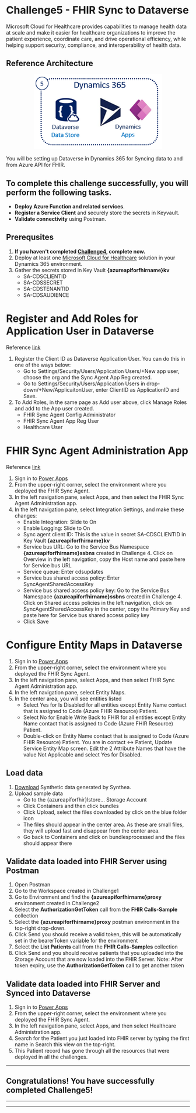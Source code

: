 # Challenge5 - FHIR Sync to Dataverse

Microsoft Cloud for Healthcare provides capabilities to manage health data at scale and make it easier for healthcare organizations to improve the patient experience, coordinate care, and drive operational efficiency, while helping support security, compliance, and interoperability of health data.

## Reference Architecture
<center><img src="../images/fhir-dv.png" width="350"></center>

You will be setting up Dataverse in Dynamics 365 for Syncing data to and from Azure API for FHIR.

## To complete this challenge successfully, you will perform the following tasks.

* **Deploy Azure Function and related services**. 
* **Register a Service Client** and securely store the secrets in Keyvault.
* **Validate connectivity** using Postman.

## Prerequsites

1. **If you haven't completed [Challenge4](../Challenge4-FHIRSyncAgent/ReadMe.md), complete now.**
2. Deploy at least one [Microsoft Cloud for Healthcare](https://docs.microsoft.com/en-us/industry/healthcare/configure-cloud-for-healthcare#use-the-microsoft-cloud-solution-center-for-setup) solution in your Dynamics 365 environment.
3. Gather the secrets stored in Key Vault **{azureapiforfhirname}kv**
   * SA-CDSCLIENTID
   * SA-CDSSECRET
   * SA-CDSTENANTID
   * SA-CDSAUDIENCE

# Register and Add Roles for Application User in Dataverse
Reference [link](https://docs.microsoft.com/en-us/dynamics365/industry/healthcare/configure-sync-clinical-data#update-integration-settings)
1. Register the Client ID as Dataverse Application User. You can do this in one of the ways below:
   * Go to Settings/Security/Users/Application Users/+New app user, choose the org and the Sync Agent App Reg created. 
   * Go to Settings/Security/Users/Application Users in drop-down/+New/ApplicaitonUser, enter ClientID as ApplicationID and Save. 
2. To Add Roles, in the same page as Add user above, click Manage Roles and add to the App user created.
   * FHIR Sync Agent Config Administrator 
   * FHIR Sync Agent App Reg User 
   * Healthcare User  

# FHIR Sync Agent Administration App
Reference [link](https://docs.microsoft.com/en-us/dynamics365/industry/healthcare/configure-sync-clinical-data#use-fhir-sync-agent-administration)
1. Sign in to [Power Apps](https://make.powerapps.com/)
2. From the upper-right corner, select the environment where you deployed the FHIR Sync Agent.
3. In the left navigation pane, select Apps, and then select the FHIR Sync Agent Administration app.
4. In the left navigation pane, select Integration Settings, and make these changes:
   * Enable Integration: Slide to On
   * Enable Logging: Slide to On
   * Sync agent client ID: This is the value in secret SA-CDSCLIENTID in Key Vault **{azureapiforfhirname}kv**
   * Service bus URL: Go to the Service Bus Namespace **{azureapiforfhirname}ssbns** created in Challenge 4. Click on Overview in the left navigation, copy the Host name and paste here for Service bus URL
   * Service queue: Enter cdsupdates
   * Service bus shared access policy: Enter SyncAgentSharedAccessKey
   * Service bus shared access policy key: Go to the Service Bus Namespace **{azureapiforfhirname}ssbns** created in Challenge 4. Click on Shared access policies in the left navigation, click on SyncAgentSharedAccessKey in the center, copy the Primary Key and paste here for Service bus shared access policy key
   * Click Save

# Configure Entity Maps in Dataverse
1. Sign in to [Power Apps](https://make.powerapps.com/)
2. From the upper-right corner, select the environment where you deployed the FHIR Sync Agent.
3. In the left navigation pane, select Apps, and then select FHIR Sync Agent Administration app.
4. In the left navigation pane, select Entity Maps.
5. In the center area, you will see entities listed
   * Select Yes for Is Disabled for all entities except Entity Name contact that is assigned to Code (Azure FHIR Resource) Patient.
   * Select No for Enable Write Back to FHIR for all entities except Entity Name contact that is assigned to Code (Azure FHIR Resource) Patient.
   * Double-click on Entity Name contact that is assigned to Code (Azure FHIR Resource) Patient. You are in contact <-> Patient, Update Service Entity Map screen. Edit the 2 Attribute Names that have the value Not Applicable and select Yes for Disabled.

## Load data
1. [Download](../SampleDataForSync) Synthetic data generated by Synthea.
2. Upload sample data
   * Go to the {azureapiforfhir}lstore... Storage Account
   * Click Containers and then click bundles
   * Click Upload, select the files downloaded by click on the blue folder icon
   * The files should appear in the center area. As these are small files, they will upload fast and disappear from the center area.
   * Go back to Containers and click on bundlesprocessed and the files should appear there

## Validate data loaded into FHIR Server using Postman
1. Open Postman
2. Go to the Workspace created in Challenge1
3. Go to Environment and find the **{azureapiforfhirname}proxy** environment created in Challenge2
4. Select the **AuthorizationGetToken** call from the **FHIR Calls-Sample** collection 
7. Select the **{azureapiforfhirname}proxy** postman environment in the top-right drop-down. 
8. Click Send you should receive a valid token, this will be automatically set in the bearerToken variable for the environment
9. Select the **List Patients** call from the **FHIR Calls-Samples** collection
10. Click Send and you should receive patients that you uploaded into the Storage Account that are now loaded into the FHIR Server.
Note: After token expiry, use the **AuthorizationGetToken** call to get another token

## Validate data loaded into FHIR Server and Synced into Dataverse
1. Sign in to [Power Apps](https://make.powerapps.com/)
2. From the upper-right corner, select the environment where you deployed the FHIR Sync Agent.
3. In the left navigation pane, select Apps, and then select Healthcare Administration app.
4. Search for the Patient you just loaded into FHIR server by typing the first name in Search this view on the top-right.
5. This Patient record has gone through all the resources that were deployed in all the challenges.

---

## Congratulations! You have successfully completed Challenge5! 

---

***

